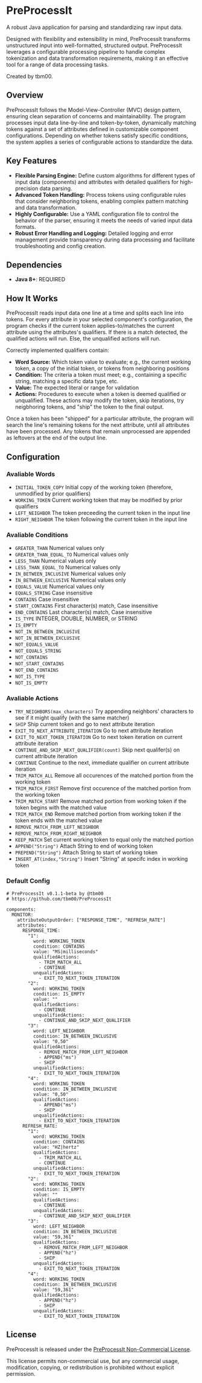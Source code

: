 # PreProcessIt
A robust Java application for parsing and standardizing raw input data. 
 
Designed with flexibility and extensibility in mind, PreProcessIt transforms unstructured input into well-formatted, structured output. PreProcessIt leverages a configurable processing pipeline to handle complex tokenization and data transformation requirements, making it an effective tool for a range of data processing tasks.

Created by tbm00.

## Overview
PreProcessIt follows the Model-View-Controller (MVC) design pattern, ensuring clean separation of concerns and maintainability. The program processes input data line-by-line and token-by-token, dynamically matching tokens against a set of attributes defined in customizable component configurations. Depending on whether tokens satisfy specific conditions, the system applies a series of configurable actions to standardize the data.

## Key Features
- **Flexible Parsing Engine:** Define custom algorithms for different types of input data (components) and attributes with detailed qualifiers for high-precision data parsing.
- **Advanced Token Handling:** Process tokens using configurable rules that consider neighboring tokens, enabling complex pattern matching and data transformation.
- **Highly Configurable:** Use a YAML configuration file to control the behavior of the parser, ensuring it meets the needs of varied input data formats.
- **Robust Error Handling and Logging:** Detailed logging and error management provide transparency during data processing and facilitate troubleshooting and config creation.

## Dependencies
- **Java 8+**: REQUIRED

## How It Works
PreProcessIt reads input data one line at a time and splits each line into tokens. For every attribute in your selected component's configuration, the program checks if the current token applies-to/matches the current attribute using the attributes's qualifiers. If there is a match detected, the qualified actions will run. Else, the unqualified actions will run. 

Correctly implemented qualifiers contain:
- **Word Source:** Which token value to evaluate; e.g., the current working token, a copy of the initial token, or tokens from neighboring positions
- **Condition:** The criteria a token must meet; e.g., containing a specific string, matching a specific data type, etc.
- **Value:** The expected literal or range for validation
- **Actions:** Procedures to execute when a token is deemed qualified or unqualified. These actions may modify the token, skip iterations, try neigbhoring tokens, and "ship" the token to the final output.

Once a token has been "shipped" for a particular attribute, the program will search the line's remaining tokens for the next attribute, until all attributes have been processed. Any tokens that remain unprocessed are appended as leftovers at the end of the output line.

## Configuration

### Avaliable Words
 - `INITIAL_TOKEN_COPY` Initial copy of the working token (therefore, unmodified by prior qualifiers)
 - `WORKING_TOKEN` Current working token that may be modified by prior qualifiers
 - `LEFT_NEIGHBOR` The token preceeding the current token in the input line
 - `RIGHT_NEIGHBOR` The token following the current token in the input line

### Avaliable Conditions
 - `GREATER_THAN` Numerical values only
 - `GREATER_THAN_EQUAL_TO` Numerical values only
 - `LESS_THAN` Numerical values only
 - `LESS_THAN_EQUAL_TO` Numerical values only
 - `IN_BETWEEN_INCLUSIVE` Numerical values only
 - `IN_BETWEEN_EXCLUSIVE` Numerical values only
 - `EQUALS_VALUE` Numerical values only
 - `EQUALS_STRING` Case insensitive
 - `CONTAINS` Case insensitive
 - `START_CONTAINS` First character(s) match, Case insensitive
 - `END_CONTAINS` Last character(s) match, Case insensitive
 - `IS_TYPE` INTEGER, DOUBLE, NUMBER, or STRING
 - `IS_EMPTY`
 - `NOT_IN_BETWEEN_INCLUSIVE`
 - `NOT_IN_BETWEEN_EXCLUSIVE`
 - `NOT_EQUALS_VALUE`
 - `NOT_EQUALS_STRING`
 - `NOT_CONTAINS`
 - `NOT_START_CONTAINS`
 - `NOT_END_CONTAINS`
 - `NOT_IS_TYPE`
 - `NOT_IS_EMPTY`

### Avaliable Actions
 - `TRY_NEIGHBORS(max_characters)` Try appending neighbors' characters to see if it might qualify (with the same matcher)
 - `SHIP` Ship current token and go to next attribute iteration
 - `EXIT_TO_NEXT_ATTRIBUTE_ITERATION` Go to next attribute iteration
 - `EXIT_TO_NEXT_TOKEN_ITERATION` Go to next token iteration on current attribute iteration
 - `CONTINUE_AND_SKIP_NEXT_QUALIFIER(count)` Skip next qualifer(s) on current attribute iteration
 - `CONTINUE` Continue to the next, immediate qualifier on current attribute iteration
 - `TRIM_MATCH_ALL` Remove all occurences of the matched portion from the working token
 - `TRIM_MATCH_FIRST` Remove first occurence of the matched portion from the working token
 - `TRIM_MATCH_START` Remove matched portion from working token if the token begins with the matched value
 - `TRIM_MATCH_END` Remove matched portion from working token if the token ends with the matched value
 - `REMOVE_MATCH_FROM_LEFT_NEIGHBOR`
 - `REMOVE_MATCH_FROM_RIGHT_NEIGHBOR` 
 - `KEEP_MATCH` Set current working token to equal only the matched portion
 - `APPEND("String")` Attach String to end of working token
 - `PREPEND("String")` Attach String to start of working token
 - `INSERT_AT(index,"String")` Insert "String" at specifc index in working token

### Default Config
```
# PreProcessIt v0.1.1-beta by @tbm00
# https://github.com/tbm00/PreProcessIt

components:
  MONITOR:
    attributeOutputOrder: ["RESPONSE_TIME", "REFRESH_RATE"]
    attributes:
      RESPONSE_TIME:
        "1":
          word: WORKING_TOKEN
          condition: CONTAINS
          value: "MS|milliseconds"
          qualifiedActions:
            - TRIM_MATCH_ALL
            - CONTINUE
          unqualifiedActions:
            - EXIT_TO_NEXT_TOKEN_ITERATION
        "2": 
          word: WORKING_TOKEN
          condition: IS_EMPTY
          value: ""
          qualifiedActions:
            - CONTINUE
          unqualifiedActions:
            - CONTINUE_AND_SKIP_NEXT_QUALIFIER
        "3": 
          word: LEFT_NEIGHBOR
          condition: IN_BETWEEN_INCLUSIVE
          value: "0,50"
          qualifiedActions:
            - REMOVE_MATCH_FROM_LEFT_NEIGHBOR
            - APPEND("ms")
            - SHIP
          unqualifiedActions:
            - EXIT_TO_NEXT_TOKEN_ITERATION
        "4": 
          word: WORKING_TOKEN
          condition: IN_BETWEEN_INCLUSIVE
          value: "0,50"
          qualifiedActions:
            - APPEND("ms")
            - SHIP
          unqualifiedActions:
            - EXIT_TO_NEXT_TOKEN_ITERATION
      REFRESH_RATE:
        "1":
          word: WORKING_TOKEN
          condition: CONTAINS
          value: "HZ|hertz"
          qualifiedActions:
            - TRIM_MATCH_ALL
            - CONTINUE
          unqualifiedActions:
            - EXIT_TO_NEXT_TOKEN_ITERATION
        "2": 
          word: WORKING_TOKEN
          condition: IS_EMPTY
          value: ""
          qualifiedActions:
            - CONTINUE
          unqualifiedActions:
            - CONTINUE_AND_SKIP_NEXT_QUALIFIER
        "3": 
          word: LEFT_NEIGHBOR
          condition: IN_BETWEEN_INCLUSIVE
          value: "59,361"
          qualifiedActions:
            - REMOVE_MATCH_FROM_LEFT_NEIGHBOR
            - APPEND("hz")
            - SHIP
          unqualifiedActions:
            - EXIT_TO_NEXT_TOKEN_ITERATION
        "4": 
          word: WORKING_TOKEN
          condition: IN_BETWEEN_INCLUSIVE
          value: "59,361"
          qualifiedActions:
            - APPEND("hz")
            - SHIP
          unqualifiedActions:
            - EXIT_TO_NEXT_TOKEN_ITERATION
```

## License
PreProcessIt is released under the [PreProcessIt Non-Commercial License](LICENSE).

This license permits non-commercial use, but any commercial usage, modification, copying, or redistribution is prohibited without explicit permission.
